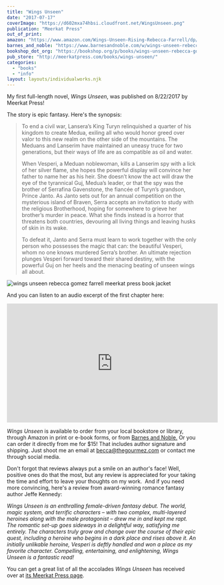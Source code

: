 ```yaml
---
title: "Wings Unseen"
date: "2017-07-17"
coverImage: "https://d602mxa74hbsi.cloudfront.net/WingsUnseen.png"
publication: "Meerkat Press"
out_of_print:
amazon: "https://www.amazon.com/Wings-Unseen-Rising-Rebecca-Farrell/dp/1946154857/"
barnes_and_noble: "https://www.barnesandnoble.com/w/wings-unseen-rebecca-gomez-farrell/1126061986?ean=9781946154019"
bookshop_dot_org: "https://bookshop.org/p/books/wings-unseen-rebecca-gomez-farrell/19431753?ean=9781946154859"
pub_store: "http://meerkatpress.com/books/wings-unseen/"
categories:
  - "books"
  - "info"
layout: layouts/individualworks.njk
---
```


My first full-length novel, _Wings Unseen_, was published on 8/22/2017 by Meerkat Press!

The story is epic fantasy. Here's the synopsis:

> To end a civil war, Lansera’s King Turyn relinquished a quarter of his kingdom to create Medua, exiling all who would honor greed over valor to this new realm on the other side of the mountains. The Meduans and Lanserim have maintained an uneasy truce for two generations, but their ways of life are as compatible as oil and water.
>
> When Vesperi, a Meduan noblewoman, kills a Lanserim spy with a lick of her silver flame, she hopes the powerful display will convince her father to name her as his heir. She doesn’t know the act will draw the eye of the tyrannical Guj, Medua’s leader, or that the spy was the brother of Serrafina Gavenstone, the fiancée of Turyn’s grandson, Prince Janto. As Janto sets out for an annual competition on the mysterious island of Braven, Serra accepts an invitation to study with the religious Brotherhood, hoping for somewhere to grieve her brother’s murder in peace. What she finds instead is a horror that threatens both countries, devouring all living things and leaving husks of skin in its wake.
>
> To defeat it, Janto and Serra must learn to work together with the only person who possesses the magic that can: the beautiful Vesperi, whom no one knows murdered Serra’s brother. An ultimate rejection plunges Vesperi forward toward their shared destiny, with the powerful Guj on her heels and the menacing beating of unseen wings all about.

![wings unseen rebecca gomez farrell meerkat press book jacket](https://d2ypg8o05lff0b.cloudfront.net/wp-content/uploads/sites/3/pages/FINAL-9781946154002-WingsUnseen-Cover-FLATTENED-CMYK_03-1024x713.jpg)

And you can listen to an audio excerpt of the first chapter here:

<iframe width="560" height="315" src="https://www.youtube.com/embed/3teqsoGeYfQ?si=QamryJ2fSCv82xMK" title="YouTube video player" frameborder="0" allow="accelerometer; autoplay; clipboard-write; encrypted-media; gyroscope; picture-in-picture; web-share" referrerpolicy="strict-origin-when-cross-origin" allowfullscreen></iframe>

_Wings Unseen_ is available to order from your local bookstore or library, through Amazon in print or e-book forms, or from [Barnes and Noble.](https://www.barnesandnoble.com/w/wings-unseen-rebecca-gomez-farrell/1126061986?ean=9781946154019) Or you can order it directly from me for $15! That includes author signature and shipping. Just shoot me an email at [becca@thegourmez.com](mailto:becca@thegourmez.com) or contact me through social media.

Don't forgot that reviews always put a smile on an author's face! Well, positive ones do that the most, but any review is appreciated for your taking the time and effort to leave your thoughts on my work.  And if you need more convincing, here's a review from award-winning romance fantasy author Jeffe Kennedy:

_Wings Unseen is an enthralling female-driven fantasy debut. The world, magic system, and terrific characters – with two complex, multi-layered heroines along with the male protagonist – drew me in and kept me rapt. The romantic set-up goes sideways in a delightful way, satisfying me entirely. The characters truly grow and change over the course of their epic quest, including a heroine who begins in a dark place and rises above it. An initially unlikable heroine, Vesperi is deftly handled and won a place as my favorite character. Compelling, entertaining, and enlightening, Wings Unseen is a fantastic read!_

You can get a great list of all the accolades _Wings Unseen_ has received over at [its Meerkat Press page](http://meerkatpress.com/books/wings-unseen/).
